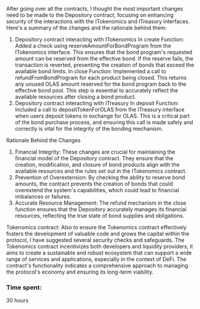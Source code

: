 After going over all the contracts, I thought the most important changes need to be made to the Depository contract, focusing on enhancing security of the interactions with the ITokenomics and ITreasury interfaces. 
Here's a summary of the changes and the rationale behind them:

1. Depository contract interacting with ITokenomics
In create Function: Added a check using reserveAmountForBondProgram from the ITokenomics interface. This ensures that the bond program's requested amount can be reserved from the effective bond. If the reserve fails, the transaction is reverted, preventing the creation of bonds that exceed the available bond limits.
In close Function: Implemented a call to refundFromBondProgram for each product being closed. This returns any unused OLAS amount reserved for the bond program back to the effective bond pool. This step is essential to accurately reflect the available resources after closing a bond product.
2. Depository contract interacting with ITreasury
In deposit Function: Included a call to depositTokenForOLAS from the ITreasury interface when users deposit tokens in exchange for OLAS. This is a critical part of the bond purchase process, and ensuring this call is made safely and correctly is vital for the integrity of the bonding mechanism.

Rationale Behind the Changes
1. Financial Integrity: These changes are crucial for maintaining the financial model of the Depository contract. They ensure that the creation, modification, and closure of bond products align with the available resources and the rules set out in the ITokenomics contract.
2. Prevention of Overextension: By checking the ability to reserve bond amounts, the contract prevents the creation of bonds that could overextend the system's capabilities, which could lead to financial imbalances or failures.
3. Accurate Resource Management: The refund mechanism in the close function ensures that the Depository accurately manages its financial resources, reflecting the true state of bond supplies and obligations.


Tokenomics contract:
Also to ensure the Tokenomics contract effectively fosters the development of valuable code and grows the capital within the protocol, I have suggested several security checks and safeguards. The Tokenomics contract incentivizes both developers and liquidity providers, it aims to create a sustainable and robust ecosystem that can support a wide range of services and applications, especially in the context of DeFi. The contract's functionality indicates a comprehensive approach to managing the protocol's economy and ensuring its long-term viability.

### Time spent:
30 hours